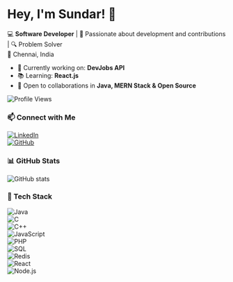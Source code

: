 # Hey, I'm Sundar! 👋
💻 **Software Developer** | 🚀 Passionate about development and contributions | 🔍 Problem Solver  
📍 Chennai, India  

- 🎯 Currently working on: **DevJobs API**
- 📚 Learning: **React.js**
- 🤝 Open to collaborations in **Java, MERN Stack & Open Source**

![Profile Views](https://komarev.com/ghpvc/?username=IamSundarN18&color=blue)  
### 📫 Connect with Me
[![LinkedIn](https://img.shields.io/badge/-LinkedIn-blue?style=flat&logo=linkedin&logoColor=white)](https://linkedin.com/in/sundarn18)  
[![GitHub](https://img.shields.io/badge/-GitHub-333?style=flat&logo=github&logoColor=white)](https://github.com/IamSundarN18)  

### 📊 GitHub Stats
![GitHub stats](https://github-readme-stats.vercel.app/api?username=IamSundarN18&show_icons=true&theme=radical)

### 🚀 Tech Stack
![Java](https://img.shields.io/badge/Java-%23ED8B00.svg?style=flat&logo=java&logoColor=white)  
![C](https://img.shields.io/badge/C-%2300599C.svg?style=flat&logo=c&logoColor=white)  
![C++](https://img.shields.io/badge/C++-%2300599C.svg?style=flat&logo=c%2B%2B&logoColor=white)  
![JavaScript](https://img.shields.io/badge/JavaScript-%23F7DF1E.svg?style=flat&logo=javascript&logoColor=black)  
![PHP](https://img.shields.io/badge/PHP-%23777BB4.svg?style=flat&logo=php&logoColor=white)  
![SQL](https://img.shields.io/badge/SQL-%2307405E.svg?style=flat&logo=mysql&logoColor=white)  
![Redis](https://img.shields.io/badge/Redis-%23DC382D.svg?style=flat&logo=redis&logoColor=white)  
![React](https://img.shields.io/badge/React-%2361DAFB.svg?style=flat&logo=react&logoColor=white)  
![Node.js](https://img.shields.io/badge/Node.js-%23339933.svg?style=flat&logo=node.js&logoColor=white)  


